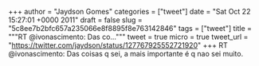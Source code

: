 
+++
author = "Jaydson Gomes"
categories = ["tweet"]
date = "Sat Oct 22 15:27:01 +0000 2011"
draft = false
slug = "5c8ee7b2bfc657a235066e8f8895f8e763142846"
tags = ["tweet"]
title = """RT @ivonascimento: Das co..."""
tweet = true
micro = true
tweet_url = "https://twitter.com/jaydson/status/127767925552721920"
+++
RT @ivonascimento: Das coisas q sei, a mais importante é q nao sei muito.
